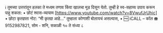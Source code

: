 ℹ️ तुमच्या उत्तरांतून हलका ते मध्यम तणाव किंवा खालचा मूड दिसून येतो.
तुम्ही हे स्व-सहाय्य उपाय करून पाहू शकता:
• छोटं श्वास-व्यायाम [https://www.youtube.com/watch?v=8VwufJrUhic]
• छोटा कृतज्ञता नोट: “मी कृतज्ञ आहे...”
तुम्हाला कोणाशी बोलायचं असल्यास,
• 🆓 iCALL – कॉल ☎️ 9152987821, सोम - शनि, सकाळी १० ते संध्या ८

